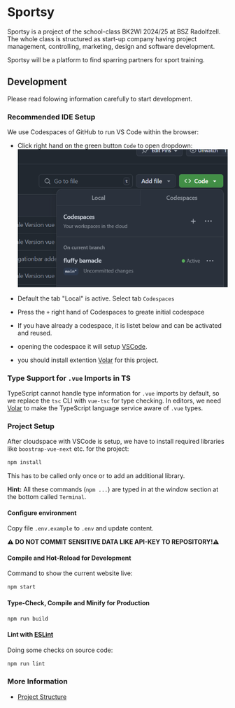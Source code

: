 # Sportsy

Sportsy is a project of the school-class BK2WI 2024/25 at BSZ Radolfzell.
The whole class is structured as start-up company having project management, controlling, marketing, design and software development.

Sportsy will be a platform to find sparring partners for sport training.

## Development

Please read folowing information carefully to start development.

### Recommended IDE Setup

We use Codespaces of GitHub to run VS Code within the browser:

- Click right hand on the green button `Code` to open dropdown:
  ![Codespace](docs/codespace.png)

- Default the tab "Local" is active. Select tab `Codespaces`
- Press the `+` right hand of Codespaces to greate initial codespace
- If you have already a codespace, it is listet below and can be activated and reused.
- opening the codespace it will setup [VSCode](https://code.visualstudio.com/).
- you should install extention [Volar](https://marketplace.visualstudio.com/items?itemName=Vue.volar) for this project.

### Type Support for `.vue` Imports in TS

TypeScript cannot handle type information for `.vue` imports by default, so we replace the `tsc` CLI with `vue-tsc` for type checking. In editors, we need [Volar](https://marketplace.visualstudio.com/items?itemName=Vue.volar) to make the TypeScript language service aware of `.vue` types.

### Project Setup

After cloudspace with VSCode is setup, we have to
install required libraries like `boostrap-vue-next` etc. for the project:

```sh
npm install
```

This has to be called only once or to add an additional library.

**Hint:** All these commands (`npm ...`) are typed in at the window section at the bottom called `Terminal`.

#### Configure environment

Copy file `.env.example` to `.env` and update content.

**⚠️ DO NOT COMMIT SENSITIVE DATA LIKE API-KEY TO REPOSITORY!⚠️**

#### Compile and Hot-Reload for Development

Command to show the current website live:

```sh
npm start
```

#### Type-Check, Compile and Minify for Production

```sh
npm run build
```

#### Lint with [ESLint](https://eslint.org/)

Doing some checks on source code:

```sh
npm run lint
```

### More Information

- [Project Structure](docs/project-structure.md)
